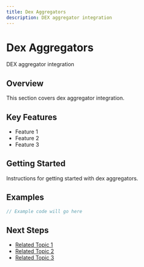 ```yaml
---
title: Dex Aggregators
description: DEX aggregator integration
---
```


# Dex Aggregators

DEX aggregator integration

## Overview

This section covers dex aggregator integration.

## Key Features

- Feature 1
- Feature 2
- Feature 3

## Getting Started

Instructions for getting started with dex aggregators.

## Examples

```javascript
// Example code will go here
```

## Next Steps

- [Related Topic 1](#)
- [Related Topic 2](#)
- [Related Topic 3](#)
